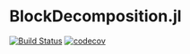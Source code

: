 # BlockDecomposition.jl

[![Build Status](https://travis-ci.org/atoptima/BlockDecomposition.jl.svg?branch=master)](https://travis-ci.org/atoptima/BlockDecomposition.jl)
[![codecov](https://codecov.io/gh/atoptima/BlockDecomposition.jl/branch/master/graph/badge.svg)](https://codecov.io/gh/atoptima/BlockDecomposition.jl)
